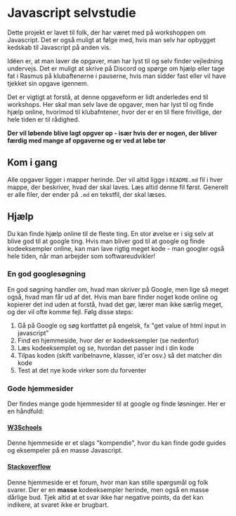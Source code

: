 # Javascript selvstudie
Dette projekt er lavet til folk, der har været med på workshoppen om Javascript. Det er også muligt at følge med, hvis man selv har opbygget kedskab til Javascript på anden vis. 

Idéen er, at man laver de opgaver, man har lyst til og selv finder vejledning undervejs. Det er muligt at skrive på Discord og spørge om hjælp eller tage fat i Rasmus på klubaftenerne i pauserne, hvis man sidder fast eller vil have tjekket sin opgave igennem. 

Det er vigtigt at forstå, at denne opgaveform er lidt anderledes end til workshops. Her skal man selv lave de opgaver, men har lyst til og finde hjælp online, hvorimod til klubafntener, hvor der er en til flere frivillige, der hele tiden er til rådighed. 

**Der vil løbende blive lagt opgver op - især hvis der er nogen, der bliver færdig med mange af opgaverne og er ved at løbe tør** 

## Kom i gang
Alle opgaver ligger i mapper herinde. Der vil altid ligge i `README.md` fil i hver mappe, der beskriver, hvad der skal laves. Læs altid denne fil først. Generelt er alle filer, der ender på `.md` en tekstfil, der skal læses. 

## Hjælp
Du kan finde hjælp online til de fleste ting. En stor øvelse er i sig selv at blive god til at google ting. Hvis man bliver god til at google og finde kodeeksempler online, kan man lave rigtig meget kode - man googler også hele tiden, når man arbejder som softwareudvikler! 

### En god googlesøgning
En god søgning handler om, hvad man skriver på Google, men lige så meget også, hvad man får ud af det. Hvis man bare finder noget kode online og kopierer det ind uden at forstå, hvad det gør, lærer man ikke særlig meget, og der vil ofte komme fejl. Følg disse steps: 

1. Gå på Google og søg kortfattet på engelsk, fx "get value of html input in javascript"
2. Find en hjemmeside, hvor der er kodeeksempler (se nedenfor)
3. Læs kodeeksemplet og se, hvordan det passer ind i din kode
4. Tilpas koden (skift varibelnavne, klasser, id'er osv.) så det matcher din kode
5. Test at det nye kode virker som du forventer

### Gode hjemmesider
Der findes mange gode hjemmesider til at google og finde løsninger. Her er en håndfuld: 

#### [W3Schools](https://www.w3schools.com/js/default.asp)
Denne hjemmeside er et slags "kompendie", hvor du kan finde gode guides og eksempeler på en masse Javascript. 

#### [Stackoverflow](https://stackoverflow.com/questions/tagged/javascript) 
Denne hjemmeside er et forum, hvor man kan stille spørgsmål og folk svarer. Der er en **masse** kodeeksempler herinde, men også en masse dårlige bud. Tjek altid at et svar ikke har negative points, da det kan indikere, at svaret ikke er brugbart. 
